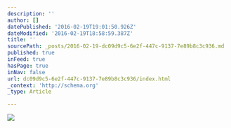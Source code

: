 ```yaml
---
description: ''
author: []
datePublished: '2016-02-19T19:01:50.926Z'
dateModified: '2016-02-19T18:58:59.387Z'
title: ''
sourcePath: _posts/2016-02-19-dc09d9c5-6e2f-447c-9137-7e89b8c3c936.md
published: true
inFeed: true
hasPage: true
inNav: false
url: dc09d9c5-6e2f-447c-9137-7e89b8c3c936/index.html
_context: 'http://schema.org'
_type: Article

---
```

![](https://the-grid-user-content.s3-us-west-2.amazonaws.com/fb595026-8024-4b25-a4c8-62ddaa4fcd9c.png)